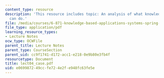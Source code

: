 ```yaml
---
content_type: resource
description: 'This resource includes topic: An analysis of what knowledge based systems
  can do.'
file: /media/courses/6-871-knowledge-based-applications-systems-spring-2005/e069987249ccfe724e2fe948fc63fe5e_lect04_case.pdf
file_type: application/pdf
learning_resource_types:
- Lecture Notes
ocw_type: OCWFile
parent_title: Lecture Notes
parent_type: CourseSection
parent_uid: cc9f1741-d172-acc1-e218-0e9b80e3fb4f
resourcetype: Document
title: lect04_case.pdf
uid: e0699872-49cc-fe72-4e2f-e948fc63fe5e
---
```

